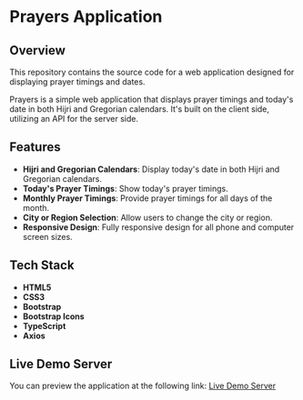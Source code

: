 # Prayers Application

## Overview

This repository contains the source code for a web application designed for displaying prayer timings and dates.

Prayers is a simple web application that displays prayer timings and today's date in both Hijri and Gregorian calendars. It's built on the client side, utilizing an API for the server side.

## Features

- **Hijri and Gregorian Calendars**: Display today's date in both Hijri and Gregorian calendars.
- **Today's Prayer Timings**: Show today's prayer timings.
- **Monthly Prayer Timings**: Provide prayer timings for all days of the month.
- **City or Region Selection**: Allow users to change the city or region.
- **Responsive Design**: Fully responsive design for all phone and computer screen sizes.

## Tech Stack

- **HTML5**
- **CSS3**
- **Bootstrap**
- **Bootstrap Icons**
- **TypeScript**
- **Axios**

## Live Demo Server

You can preview the application at the following link: [Live Demo Server](https://prayers-moehurmoz-project.netlify.app/views)
